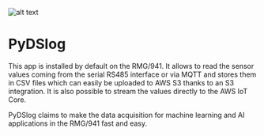![alt text](https://raw.githubusercontent.com/fbussv/PyDSlog/master/images/io5640-ds_plus_pydslog.jpg "PyDSlog data streaming library")

# PyDSlog

This app is installed by default on the RMG/941. It allows to read the sensor values coming from the serial RS485 interface or via MQTT and stores them in CSV files which can easily be uploaded to AWS S3 thanks to an S3 integration. It is also possible to stream the values directly to the AWS IoT Core.

PyDSlog claims to make the data acquisition for machine learning and AI applications in the RMG/941 fast and easy.
